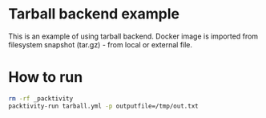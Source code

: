 # Tarball backend example

This is an example of using tarball backend. Docker image is imported from filesystem snapshot (tar.gz) -
from local or external file.

# How to run

```bash
rm -rf _packtivity
packtivity-run tarball.yml -p outputfile=/tmp/out.txt
```